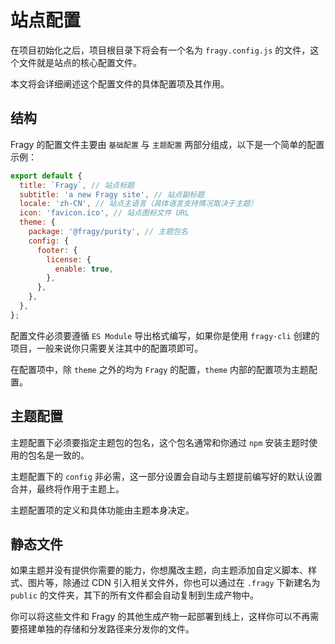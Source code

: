 # 站点配置

在项目初始化之后，项目根目录下将会有一个名为 `fragy.config.js` 的文件，这个文件就是站点的核心配置文件。

本文将会详细阐述这个配置文件的具体配置项及其作用。

## 结构

Fragy 的配置文件主要由 `基础配置` 与 `主题配置` 两部分组成，以下是一个简单的配置示例：

```js
export default {
  title: `Fragy`, // 站点标题
  subtitle: 'a new Fragy site', // 站点副标题
  locale: 'zh-CN', // 站点主语言（具体语言支持情况取决于主题）
  icon: 'favicon.ico', // 站点图标文件 URL
  theme: {
    package: '@fragy/purity', // 主题包名
    config: {
      footer: {
        license: {
          enable: true,
        },
      },
    },
  },
};
```

配置文件必须要遵循 `ES Module` 导出格式编写，如果你是使用 `fragy-cli` 创建的项目，一般来说你只需要关注其中的配置项即可。

在配置项中，除 `theme` 之外的均为 `Fragy` 的配置，`theme` 内部的配置项为主题配置。

## 主题配置

主题配置下必须要指定主题包的包名，这个包名通常和你通过 `npm` 安装主题时使用的包名是一致的。

主题配置下的 `config` 非必需，这一部分设置会自动与主题提前编写好的默认设置合并，最终将作用于主题上。

主题配置项的定义和具体功能由主题本身决定。

## 静态文件

如果主题并没有提供你需要的能力，你想魔改主题，向主题添加自定义脚本、样式、图片等，除通过 CDN 引入相关文件外，你也可以通过在 `.fragy` 下新建名为 `public` 的文件夹，其下的所有文件都会自动复制到生成产物中。

你可以将这些文件和 Fragy 的其他生成产物一起部署到线上，这样你可以不再需要搭建单独的存储和分发路径来分发你的文件。
